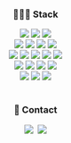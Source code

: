 



<div align=center><h3>👩🏻‍💻 Stack</h3></div>

<div align=center> 
  <img src="https://img.shields.io/badge/javascript-F7DF1E?style=for-the-badge&logo=javascript&logoColor=black">
  <img src="https://img.shields.io/badge/react-61DAFB?style=for-the-badge&logo=react&logoColor=black">
  <img src="https://img.shields.io/badge/python-3776AB?style=for-the-badge&logo=python&logoColor=white">
  <br>
  
  <img src="https://img.shields.io/badge/html5-E34F26?style=for-the-badge&logo=html5&logoColor=white">
  <img src="https://img.shields.io/badge/css-1572B6?style=for-the-badge&logo=css3&logoColor=white">
  <img src="https://img.shields.io/badge/sass-CC6699?style=for-the-badge&logo=oracle&logoColor=white"> 
  <img src="https://img.shields.io/badge/styled_components-DB7093?style=for-the-badge&logo=mysql&logoColor=white"> 
  <br>
  
  <img src="https://img.shields.io/badge/node.js-339933?style=for-the-badge&logo=Node.js&logoColor=white">
  <img src="https://img.shields.io/badge/npm-CB3837?style=for-the-badge&logo=mariaDB&logoColor=white"> 
  <img src="https://img.shields.io/badge/eslint-4B32C3?style=for-the-badge&logo=django&logoColor=white">
  <img src="https://img.shields.io/badge/prettier-F7B93E?style=for-the-badge&logo=flask&logoColor=white">
  <img src="https://img.shields.io/badge/vscode-007ACC?style=for-the-badge&logo=flutter&logoColor=white">
  <br>

  <img src="https://img.shields.io/badge/git-F05032?style=for-the-badge&logo=git&logoColor=white">
  <img src="https://img.shields.io/badge/github-181717?style=for-the-badge&logo=github&logoColor=white">
  <img src="https://img.shields.io/badge/slack-4A154B?style=for-the-badge&logo=firebase&logoColor=white">
  <img src="https://img.shields.io/badge/jira-0052CC?style=for-the-badge&logo=react&logoColor=black">
  <br>
  
  <img src="https://img.shields.io/badge/figma-F24E1E?style=for-the-badge&logo=MongoDB&logoColor=white">
  <img src="https://img.shields.io/badge/notion-000000?style=for-the-badge&logo=spring&logoColor=white"> 
  <img src="https://img.shields.io/badge/trello-0052CC?style=for-the-badge&logo=express&logoColor=white">
</div>

<br>
<h3 align="center">🌷 Contact</h3>
<p align="center">
  <a href="(https://velog.io/@yjoct13)"><img src="https://img.shields.io/badge/Tech%20Blog-11B48A?style=flat-square&logo=Vimeo&logoColor=white&link=https://velog.io/@hyeinisfree"/></a>&nbsp
<!--   <a href="https://www.instagram.com/dev.dobby/"><img src="https://img.shields.io/badge/Instagram-E4405F?style=flat-square&logo=Instagram&logoColor=white&link=https://www.instagram.com/hye_inisfree/"/></a>&nbsp -->
  <a href="mailto:yjoct13@gmail.com"><img src="https://img.shields.io/badge/Gmail-d14836?style=flat-square&logo=Gmail&logoColor=white&link=kimhyein7110@gmail.com"/></a>
</p>



<!--
**yujinni/yujinni** is a ✨ _special_ ✨ repository because its `README.md` (this file) appears on your GitHub profile.

Here are some ideas to get you started:

- 🔭 I’m currently working on ...
- 🌱 I’m currently learning ...
- 👯 I’m looking to collaborate on ...
- 🤔 I’m looking for help with ...
- 💬 Ask me about ...
- 📫 How to reach me: ...
- 😄 Pronouns: ...
- ⚡ Fun fact: ...
-->

